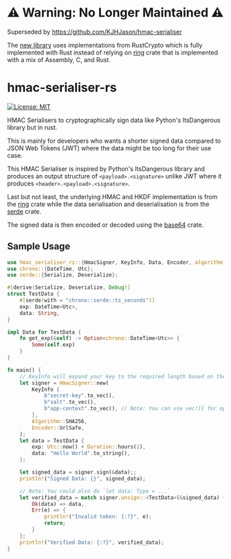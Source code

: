 # ⚠️ Warning: No Longer Maintained ⚠️

Superseded by https://github.com/KJHJason/hmac-serialiser

The [new library](https://crates.io/crates/hmac-serialiser) uses implementations from RustCrypto which is fully implemented with Rust instead of relying on [ring](https://crates.io/crates/ring) crate that is implemented with a mix of Assembly, C, and Rust.

# hmac-serialiser-rs

[![License: MIT](https://img.shields.io/badge/License-MIT-yellow.svg)](https://opensource.org/licenses/MIT)

HMAC Serialisers to cryptographically sign data like Python's ItsDangerous library but in rust.

This is mainly for developers who wants a shorter signed data compared to JSON Web Tokens (JWT) where the data might be too long for their use case.

This HMAC Serialiser is inspired by Python's ItsDangerous library and produces an output structure of `<payload>.<signature>` unlike JWT where it produces `<header>.<payload>.<signature>`.

Last but not least, the underlying HMAC and HKDF implementation is from the [ring](https://crates.io/crates/ring) crate while the data serialisation and deserialisation is from the [serde](https://crates.io/crates/serde) crate.

The signed data is then encoded or decoded using the [base64](https://crates.io/crates/base64) crate.

## Sample Usage

```rust
use hmac_serialiser_rs::{HmacSigner, KeyInfo, Data, Encoder, algorithm::Algorithm};
use chrono::{DateTime, Utc};
use serde::{Serialize, Deserialize};

#[derive(Serialize, Deserialize, Debug)]
struct TestData {
    #[serde(with = "chrono::serde::ts_seconds")]
    exp: DateTime<Utc>,
    data: String,
}

impl Data for TestData {
    fn get_exp(&self) -> Option<chrono::DateTime<Utc>> {
        Some(self.exp)
    }
}

fn main() {
    // KeyInfo will expand your key to the required length based on the algorithm. Hence, the unwrap().
    let signer = HmacSigner::new(
        KeyInfo { 
            b"secret-key".to_vec(), 
            b"salt".to_vec(), 
            b"app-context".to_vec(), // Note: You can use vec![] for optional parameters. 
        },
        Algorithm::SHA256,
        Encoder::UrlSafe,
    );
    let data = TestData {
        exp: Utc::now() + Duration::hours(1),
        data: "Hello World".to_string(),
    };

    let signed_data = signer.sign(&data);;
    println!("Signed Data: {}", signed_data);

    // Note: You could also do `let data: Type = ...`
    let verified_data = match signer.unsign::<TestData>(&signed_data) {
        Ok(data) => data,
        Err(e) => {
            println!("Invalid token: {:?}", e);
            return;
        }
    };
    println!("Verified Data: {:?}", verified_data);
}
```
